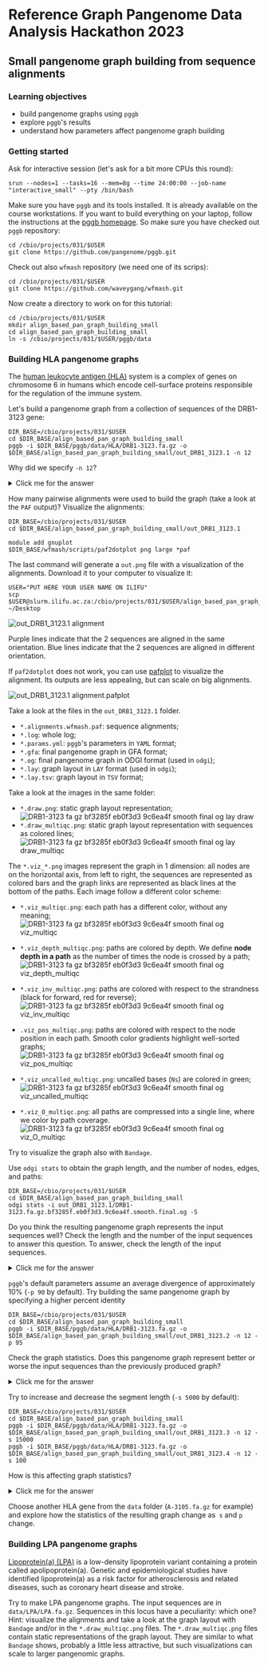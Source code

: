 # Reference Graph Pangenome Data Analysis Hackathon 2023

## Small pangenome graph building from sequence alignments

### Learning objectives

- build pangenome graphs using `pggb`
- explore `pggb`'s results
- understand how parameters affect pangenome graph building

### Getting started

Ask for interactive session (let's ask for a bit more CPUs this round):

    srun --nodes=1 --tasks=16 --mem=8g --time 24:00:00 --job-name "interactive_small" --pty /bin/bash

Make sure you have `pggb` and its tools installed.
It is already available on the course workstations.
If you want to build everything on your laptop, follow the instructions at the [pggb homepage](https://github.com/pangenome/pggb#installation).
So make sure you have checked out `pggb` repository:

    cd /cbio/projects/031/$USER
	git clone https://github.com/pangenome/pggb.git

Check out also `wfmash` repository (we need one of its scrips):

    cd /cbio/projects/031/$USER
    git clone https://github.com/waveygang/wfmash.git

Now create a directory to work on for this tutorial:

    cd /cbio/projects/031/$USER
	mkdir align_based_pan_graph_building_small
	cd align_based_pan_graph_building_small
	ln -s /cbio/projects/031/$USER/pggb/data

### Building HLA pangenome graphs

The [human leukocyte antigen (HLA)](https://en.wikipedia.org/wiki/Human_leukocyte_antigen) system is a complex of genes on chromosome 6 in humans which encode cell-surface proteins responsible for the regulation of the immune system.

Let's build a pangenome graph from a collection of sequences of the DRB1-3123 gene:

    DIR_BASE=/cbio/projects/031/$USER
    cd $DIR_BASE/align_based_pan_graph_building_small
    pggb -i $DIR_BASE/pggb/data/HLA/DRB1-3123.fa.gz -o $DIR_BASE/align_based_pan_graph_building_small/out_DRB1_3123.1 -n 12

Why did we specify `-n 12`?

<details>
  <summary>Click me for the answer</summary>

This parameter is important for the graph normalization with `smoothxg`.
It is used to determine the right partial order alignment (POA) problem size for the multiple sequence alignments.
</details>

How many pairwise alignments were used to build the graph (take a look at the `PAF` output)? Visualize the alignments:

    DIR_BASE=/cbio/projects/031/$USER
    cd $DIR_BASE/align_based_pan_graph_building_small/out_DRB1_3123.1

    module add gnuplot
    $DIR_BASE/wfmash/scripts/paf2dotplot png large *paf

The last command will generate a `out.png` file with a visualization of the alignments.
Download it to your computer to visualize it:

    USER="PUT HERE YOUR USER NAME ON ILIFU"
    scp $USER@slurm.ilifu.ac.za:/cbio/projects/031/$USER/align_based_pan_graph_building_small/out_DRB1_3123.1/out.png ~/Desktop

![out_DRB1_3123.1 alignment](images/out.png)

Purple lines indicate that the 2 sequences are aligned in the same orientation.
Blue lines indicate that the 2 sequences are aligned in different orientation.

If `paf2dotplot` does not work, you can use [pafplot](https://github.com/ekg/pafplot) to visualize the alignment.
Its outputs are less appealing, but can scale on big alignments.

![out_DRB1_3123.1 alignment.pafplot](images/DRB1-3123.fa.gz.bf3285f.alignments.wfmash.paf.png)

Take a look at the files in the `out_DRB1_3123.1` folder.

- `*.alignments.wfmash.paf`: sequence alignments;
- `*.log`: whole log;
- `*.params.yml`: `pggb`'s parameters in `YAML` format;
- `*.gfa`: final pangenome graph in GFA format;
- `*.og`: final pangenome graph in ODGI format (used in `odgi`);
- `*.lay`: graph layout in `LAY` format (used in `odgi`);
- `*.lay.tsv`: graph layout in `TSV` format;

Take a look at the images in the same folder:
- `*.draw.png`: static graph layout representation;
  ![DRB1-3123 fa gz bf3285f eb0f3d3 9c6ea4f smooth final og lay draw](https://github.com/AndreaGuarracino/ReferenceGraphPangenomeDataAnalysisHackathon2023/assets/52487106/9128bfe7-e930-4b3b-8297-07618f0ee762)
- `*.draw_multiqc.png`: static graph layout representation with sequences as colored lines;
  ![DRB1-3123 fa gz bf3285f eb0f3d3 9c6ea4f smooth final og lay draw_multiqc](https://github.com/AndreaGuarracino/ReferenceGraphPangenomeDataAnalysisHackathon2023/assets/52487106/db31ad60-68b6-4820-a925-2ecf9590b439)

The `*.viz_*.png` images represent the graph in 1 dimension: all nodes are on the horizontal axis, from left to right,
the sequences are represented as colored bars and the graph links are represented as black lines at the bottom of the paths.
Each image follow a different color scheme:
- `*.viz_multiqc.png`: each path has a different color, without any meaning;
  ![DRB1-3123 fa gz bf3285f eb0f3d3 9c6ea4f smooth final og viz_multiqc](https://github.com/AndreaGuarracino/ReferenceGraphPangenomeDataAnalysisHackathon2023/assets/52487106/ac74e9eb-3ae7-40cf-9f57-f3f815e9e71e)

- `*.viz_depth_multiqc.png`: paths are colored by depth. We define **node depth in a path** as the number of times the node is crossed by a path;
  ![DRB1-3123 fa gz bf3285f eb0f3d3 9c6ea4f smooth final og viz_depth_multiqc](https://github.com/AndreaGuarracino/ReferenceGraphPangenomeDataAnalysisHackathon2023/assets/52487106/fbbd355d-36db-4e0a-9dbe-43b44af67d4c)

- `*.viz_inv_multiqc.png`: paths are colored with respect to the strandness (black for forward, red for reverse);
  ![DRB1-3123 fa gz bf3285f eb0f3d3 9c6ea4f smooth final og viz_inv_multiqc](https://github.com/AndreaGuarracino/ReferenceGraphPangenomeDataAnalysisHackathon2023/assets/52487106/e95bb038-56a6-4b5d-94fe-98a2a0cf854e)

- `.viz_pos_multiqc.png`: paths are colored with respect to the node position in each path. Smooth color gradients highlight well-sorted graphs;
  ![DRB1-3123 fa gz bf3285f eb0f3d3 9c6ea4f smooth final og viz_pos_multiqc](https://github.com/AndreaGuarracino/ReferenceGraphPangenomeDataAnalysisHackathon2023/assets/52487106/0beda634-cb2e-4c13-acdb-0871005f3c5a)

- `*.viz_uncalled_multiqc.png`: uncalled bases (`Ns`) are colored in green;
  ![DRB1-3123 fa gz bf3285f eb0f3d3 9c6ea4f smooth final og viz_uncalled_multiqc](https://github.com/AndreaGuarracino/ReferenceGraphPangenomeDataAnalysisHackathon2023/assets/52487106/53fc0155-d473-4ec9-891e-d1859d1caf3a)

- `*.viz_O_multiqc.png`: all paths are compressed into a single line, where we color by path coverage.
  ![DRB1-3123 fa gz bf3285f eb0f3d3 9c6ea4f smooth final og viz_O_multiqc](https://github.com/AndreaGuarracino/ReferenceGraphPangenomeDataAnalysisHackathon2023/assets/52487106/bb5331c1-8321-49de-86a2-7c8cbf6328aa)

Try to visualize the graph also with `Bandage`.

Use `odgi stats` to obtain the graph length, and the number of nodes, edges, and paths:

    DIR_BASE=/cbio/projects/031/$USER
    cd $DIR_BASE/align_based_pan_graph_building_small
    odgi stats -i out_DRB1_3123.1/DRB1-3123.fa.gz.bf3285f.eb0f3d3.9c6ea4f.smooth.final.og -S

Do you think the resulting pangenome graph represents the input sequences well?
Check the length and the number of the input sequences to answer this question.
To answer, check the length of the input sequences.

<details>
  <summary>Click me for the answer</summary>

The input sequences are ~13.6Kbp long, on average.
The graph is about 1.6X longer, so not much longer, then it is a good representation of the input sequences.
Pangenome graphs longer than the input sequences are expected because they contain the input sequences plus their variation.
</details>

`pggb`'s default parameters assume an average divergence of approximately 10% (`-p 90` by default).
Try building the same pangenome graph by specifying a higher percent identity

    DIR_BASE=/cbio/projects/031/$USER
    cd $DIR_BASE/align_based_pan_graph_building_small
    pggb -i $DIR_BASE/pggb/data/HLA/DRB1-3123.fa.gz -o $DIR_BASE/align_based_pan_graph_building_small/out_DRB1_3123.2 -n 12 -p 95

Check the graph statistics.
Does this pangenome graph represent better or worse the input sequences than the previously produced graph?

<details>
  <summary>Click me for the answer</summary>

The graph is much longer than before, about ~4.1X longer than the input sequences.
This indicates a strong under-alignment of all the sequences.
This happens because the HLA locus is highly polymorphic in the population, with great genetic variability.
</details>

Try to increase and decrease the segment length (`-s 5000` by default):

    DIR_BASE=/cbio/projects/031/$USER
    cd $DIR_BASE/align_based_pan_graph_building_small
    pggb -i $DIR_BASE/pggb/data/HLA/DRB1-3123.fa.gz -o $DIR_BASE/align_based_pan_graph_building_small/out_DRB1_3123.3 -n 12 -s 15000
    pggb -i $DIR_BASE/pggb/data/HLA/DRB1-3123.fa.gz -o $DIR_BASE/align_based_pan_graph_building_small/out_DRB1_3123.4 -n 12 -s 100

How is this affecting graph statistics?

<details>
  <summary>Click me for the answer</summary>

This parameter influences the sensitivity in detecting structural variants (SVs) and inversions.
Lower values lead to better resolution of SVs breakpoints and the possibility of detecting shorter inversions,
but at the same time increase the complexity of the graph in terms of the number of nodes and edges.
This happens because short segment lengths lead to catching shorter homologies between the input sequences (that is, more mappings and then alignments).
Higher values reduce sensitivity, but lead to simpler graphs.
</details>

Choose another HLA gene from the `data` folder (`A-3105.fa.gz` for example) and explore how the statistics of the resulting graph change as` s` and `p` change.

### Building LPA pangenome graphs

[Lipoprotein(a) (LPA)](https://en.wikipedia.org/wiki/Lipoprotein(a)) is a low-density lipoprotein variant containing a protein called apolipoprotein(a).
Genetic and epidemiological studies have identified lipoprotein(a) as a risk factor for atherosclerosis and related diseases, such as coronary heart disease and stroke.

Try to make LPA pangenome graphs.
The input sequences are in `data/LPA/LPA.fa.gz`.
Sequences in this locus have a peculiarity: which one?
Hint: visualize the alignments and take a look at the graph layout with `Bandage` and/or in the `*.draw_multiqc.png` files.
The `*.draw_multiqc.png` files contain static representations of the graph layout.
They are similar to what `Bandage` shows, probably a little less attractive, but such visualizations can scale to larger pangenomic graphs.
